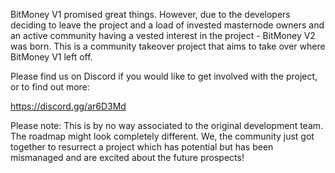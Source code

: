 BitMoney V1 promised great things. However, due to the developers deciding to leave the project and a load of invested masternode owners and an active community having a vested interest in the project - BitMoney V2 was born. This is a community takeover project that aims to take over where BitMoney V1 left off. 

Please find us on Discord if you would like to get involved with the project, or to find out more: 

https://discord.gg/ar6D3Md

Please note: This is by no way associated to the original development team. The roadmap might look completely different. We, the community just got together to resurrect a project which has potential but has been mismanaged and are excited about the future prospects!
